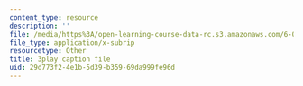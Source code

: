 ```yaml
---
content_type: resource
description: ''
file: /media/https%3A/open-learning-course-data-rc.s3.amazonaws.com/6-046j-introduction-to-algorithms-sma-5503-fall-2005/29d773f24e1b5d39b35969da999fe96d_whjt_N9uYFI.vtt
file_type: application/x-subrip
resourcetype: Other
title: 3play caption file
uid: 29d773f2-4e1b-5d39-b359-69da999fe96d
---
```

